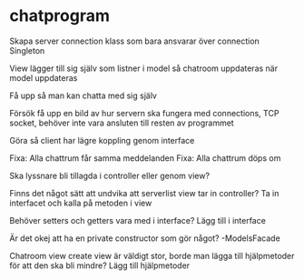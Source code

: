 # chatprogram

Skapa server connection klass som bara ansvarar över connection Singleton

View lägger till sig själv som listner i model så chatroom uppdateras när model uppdateras

Få upp så man kan chatta med sig själv

Försök få upp en bild av hur servern ska fungera med connections, TCP socket, behöver inte vara ansluten till resten av programmet


Göra så client har lägre koppling genom interface

Fixa: Alla chattrum får samma meddelanden 
Fixa: Alla chattrum döps om

Ska lyssnare bli tillagda i controller eller genom view?



Finns det något sätt att undvika att serverlist view tar in controller?
Ta in interfacet och kalla på metoden i view

Behöver setters och getters vara med i interface?
Lägg till i interface

Är det okej att ha en private constructor som gör något? -ModelsFacade

Chatroom view create view är väldigt stor, borde man lägga till hjälpmetoder för att den ska bli mindre?
Lägg till hjälpmetoder